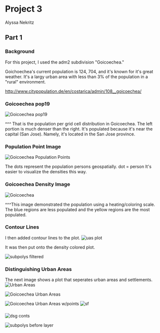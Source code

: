 # Project 3

Alyssa Nekritz
## Part 1

### Background

For this project, I used the adm2 subdivision "Goicoechea."

Goichoechea's current population is 124, 704, and it's known for it's great weather.
It's a largy urban area with less than 3% of the population in a "rural" environment.

http://www.citypopulation.de/en/costarica/admin/108__goicoechea/

### Goicoechea pop19
![Goicoechea pop19](Goicoechea_pop19.png)

^^^
That is the population per grid cell distribution in Goicoechea. The left portion is much denser than the right. It's populated because it's near the capital (San Jose). Namely, it's located in the San Jose province.

### Population Point Image
![Goicoechea Population Points](Goicoechea_pop_points.png)

The dots represent the population persons geospatially.
dot = person
It's easier to visualize the densities this way.

### Goicoechea Density Image
![Goicoechea](density_image.png)

^^^This image demonstrated the population using a heating/coloring scale. The blue regions are less populated and the yellow regions are the most populated.

### Contour Lines
I then added contour lines to the plot.
![uas plot](plot_uas.png)

It was then put onto the density colored plot.

![subpolys filtered](subpolys_filtered.png)

### Distinguishing Urban Areas
The next image shows a plot that seperates urban areas and settlements.
![Urban Areas](urban_areas.png)

![Goicoechea Urban Areas](Goicoechea_urban_areas.png)

![Goicoechea Urban Areas w/points](Goicoechea_urban_areas_with_points.png)
![sf](plot(sf_multiline_obj).png)


###

![dsg conts](sm_dsg_conts.png)

![subpolys before layer](subpolys_before_layer.png)


